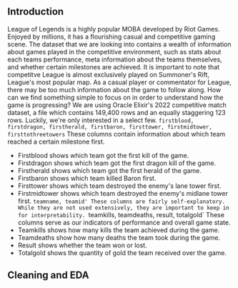 ## Introduction
League of Legends is a highly popular MOBA developed by Riot Games. Enjoyed by millions, it has a flourishing casual and competitive gaming scene. The dataset that we are looking into contains a wealth of information about games played in the competitive environment, such as stats about each teams performance, meta information about the teams themselves, and whether certain milestones are achieved. It is important to note that competitve League is almost exclusively played on Summoner's Rift, League's most popular map. As a casual player or commentator for League, there may be too much information about the game to follow along. How can we find something simple to focus on in order to understand how the game is progressing? 
We are using Oracle Elixir's 2022 competitive match dataset, a file which contains 149,400 rows and an equally staggering 123 rows.
Luckily, we're only interested in a select few.
`firstblood, firstdragon, firstherald, firstbaron, firsttower, firstmidtower, firsttothreetowers`
These columns contain information about which team reached a certain milestone first. 
- Firstblood shows which team got the first kill of the game.
- Firstdragon shows which team got the first dragon kill of the game.
- Firstherald shows which team got the first herald of the game.
- Firstbaron shows which team killed Baron first.
- Firsttower shows which team destroyed the enemy's lane tower first.
- Firstmidtower shows which team destroyed the enemy's midlane tower first.
`teamname, teamid'
These columns are fairly self-explanatory. While they are not used extensively, they are important to keep in for interpretability.
`teamkills, teamdeaths, result, totalgold`
These columns serve as our indicators of performance and overall game state.
- Teamkills shows how many kills the team achieved during the game.
- Teamdeaths show how many deaths the team took during the game.
- Result shows whether the team won or lost.
- Totalgold shows the quantity of gold the team received over the game.

## Cleaning and EDA

